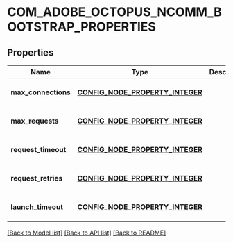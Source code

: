 # COM_ADOBE_OCTOPUS_NCOMM_BOOTSTRAP_PROPERTIES

## Properties
Name | Type | Description | Notes
------------ | ------------- | ------------- | -------------
**max_connections** | [**CONFIG_NODE_PROPERTY_INTEGER**](configNodePropertyInteger.md) |  | [optional] [default to null]
**max_requests** | [**CONFIG_NODE_PROPERTY_INTEGER**](configNodePropertyInteger.md) |  | [optional] [default to null]
**request_timeout** | [**CONFIG_NODE_PROPERTY_INTEGER**](configNodePropertyInteger.md) |  | [optional] [default to null]
**request_retries** | [**CONFIG_NODE_PROPERTY_INTEGER**](configNodePropertyInteger.md) |  | [optional] [default to null]
**launch_timeout** | [**CONFIG_NODE_PROPERTY_INTEGER**](configNodePropertyInteger.md) |  | [optional] [default to null]

[[Back to Model list]](../README.md#documentation-for-models) [[Back to API list]](../README.md#documentation-for-api-endpoints) [[Back to README]](../README.md)


